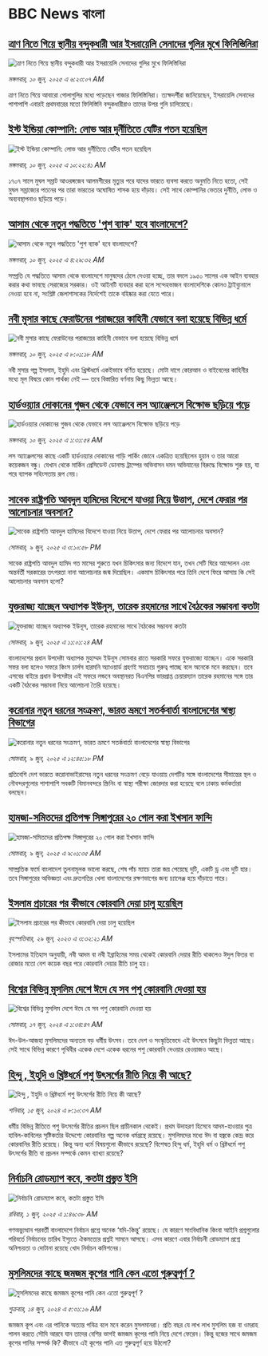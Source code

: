 # BBC News বাংলা## [ত্রাণ নিতে গিয়ে স্থানীয় বন্দুকধারী আর ইসরায়েলি সেনাদের গুলির মুখে ফিলিস্তিনিরা](https://www.bbc.com/bengali/articles/c93yegp0yqjo?at_campaign=githubrss)![ত্রাণ নিতে গিয়ে স্থানীয় বন্দুকধারী আর ইসরায়েলি সেনাদের গুলির মুখে ফিলিস্তিনিরা](https://ichef.bbci.co.uk/ace/standard/240/cpsprodpb/c65f/live/12c76990-45ae-11f0-835b-310c7b938e84.jpg)_মঙ্গলবার, ১০ জুন, ২০২৫ এ ৬:২৩:০৭ AM_ত্রাণ নিতে গিয়ে আবারো গোলাগুলির মধ্যে পড়েছেন গাজার ফিলিস্তিনিরা। ত্যক্ষদর্শীরা জানিয়েছেন, ইসরায়েলি সেনাদের পাশাপাশি এবারই প্রথমবারের মতো ফিলিস্তিনি বন্দুকধারীরাও তাদের উপর গুলি চালিয়েছে।## [ইস্ট ইন্ডিয়া কোম্পানি: লোভ আর দুর্নীতিতে যেটির পতন হয়েছিল](https://www.bbc.com/bengali/articles/cyvm1n8gm9eo?at_campaign=githubrss)![ইস্ট ইন্ডিয়া কোম্পানি: লোভ আর দুর্নীতিতে যেটির পতন হয়েছিল](https://ichef.bbci.co.uk/ace/standard/240/cpsprodpb/f644/live/95a79450-407e-11f0-bace-e1270fc31f5e.png)_মঙ্গলবার, ১০ জুন, ২০২৫ এ ১০:২২:৪১ AM_১৭০৭ সালে মুঘল সম্রাট আওরঙ্গজেব আলমগীরের মৃত্যুর পরে যাদের ভারতে ব্যবসা করতে অনুমতি নিতে হতো, সেই মুঘল সম্রাজ্যের পতনের পর তারা ভারতের  অঘোষিত শাসক হয়ে দাঁড়ায়। সেই সাথে কোম্পানির ভেতরে দুর্নীতি, লোভ ও অব্যবস্থাপনাও ছড়িয়ে পড়ে।## [আসাম থেকে নতুন পদ্ধতিতে 'পুশ ব্যাক' হবে বাংলাদেশে?](https://www.bbc.com/bengali/articles/c23m5j8gy1po?at_campaign=githubrss)![আসাম থেকে নতুন পদ্ধতিতে 'পুশ ব্যাক' হবে বাংলাদেশে?](https://ichef.bbci.co.uk/ace/standard/240/cpsprodpb/5784/live/4aba00a0-4541-11f0-b6e6-4ddb91039da1.jpg)_মঙ্গলবার, ১০ জুন, ২০২৫ এ ৪:২৯:৩২ AM_সম্প্রতি যে পদ্ধতিতে আসাম থেকে বাংলাদেশে মানুষদের ঠেলে দেওয়া হচ্ছে, তার বদলে ১৯৫০ সালের এক আইন ব্যবহার করার কথা ভাবছে সেরাজ্যের সরকার। ওই আইনটি ব্যবহার করা হলে সন্দেহভাজন বাংলাদেশিকে কোনও ট্রাইব্যুনালে নেওয়া হবে না, সংশ্লিষ্ট জেলাশাসকের নির্দেশেই তাকে বহিষ্কার করা যেতে পারে।## [নবী মুসার কাছে ফেরাউনের পরাজয়ের কাহিনী যেভাবে বলা হয়েছে বিভিন্ন ধর্মে](https://www.bbc.com/bengali/articles/cqx4qjn1r2jo?at_campaign=githubrss)![নবী মুসার কাছে ফেরাউনের পরাজয়ের কাহিনী যেভাবে বলা হয়েছে বিভিন্ন ধর্মে](https://ichef.bbci.co.uk/ace/standard/240/cpsprodpb/2c86/live/a1a88e80-1cfc-11f0-b1b3-7358f8d35a35.jpg)_মঙ্গলবার, ১০ জুন, ২০২৫ এ ৮:০১:১৮ AM_নবী মুসার গল্প ইসলাম, ইহুদি এবং খ্রিস্টধর্মে একইভাবে বর্ণিত হয়েছে। মোটা দাগে কোরআন ও বাইবেলের কাহিনীর মধ্যে মূল বিষয়ে কোন পার্থক্য নেই — তবে বিস্তারিত বর্ণনায় কিছু ভিন্নতা আছে।## [হার্ডওয়্যার দোকানের গুজব থেকে যেভাবে লস অ্যাঞ্জেলসে বিক্ষোভ ছড়িয়ে পড়ে](https://www.bbc.com/bengali/articles/c20ne0lqlx4o?at_campaign=githubrss)![হার্ডওয়্যার দোকানের গুজব থেকে যেভাবে লস অ্যাঞ্জেলসে বিক্ষোভ ছড়িয়ে পড়ে](https://ichef.bbci.co.uk/ace/standard/240/cpsprodpb/e735/live/1eb0b900-454a-11f0-835b-310c7b938e84.jpg)_মঙ্গলবার, ১০ জুন, ২০২৫ এ ১:৩১:৫৪ AM_লস অ্যাঞ্জেলসের কাছে একটি হার্ডওয়্যার দোকানের গাড়ি পার্কিং জোনে একত্রিত হয়েছিলেন হুয়ান ও তার আরো কয়েকজন বন্ধু। যেখান থেকে মার্কিন প্রেসিডেন্ট ডোনাল্ড ট্রাম্পের অভিবাসন দমন অভিযানের বিরুদ্ধে বিক্ষোভ শুরু হয়, যা পরে ব্যাপক সহিংসতায় রূপ নেয়।## [সাবেক রাষ্ট্রপতি আবদুল হামিদের বিদেশে যাওয়া নিয়ে উত্তাপ, দেশে ফেরার পর আলোচনার অবসান?](https://www.bbc.com/bengali/articles/cq546n4g3gno?at_campaign=githubrss)![সাবেক রাষ্ট্রপতি আবদুল হামিদের বিদেশে যাওয়া নিয়ে উত্তাপ, দেশে ফেরার পর আলোচনার অবসান?](https://ichef.bbci.co.uk/ace/standard/240/cpsprodpb/4ed8/live/81ec4590-452f-11f0-b6e6-4ddb91039da1.jpg)_সোমবার, ৯ জুন, ২০২৫ এ ৩:১০:৫৮ PM_সাবেক রাষ্ট্রপতি আবদুল হামিদ গত মাসের শুরুতে যখন চিকিৎসার জন্য বিদেশে যান, তখন সেটি ঘিরে আন্দোলন এবং অন্তর্বর্তী সরকারের তৎপরতা নানা আলোচনার জন্ম দিয়েছিল। একমাস চিকিৎসার পরে তিনি দেশে ফিরে আসায় কি সেই আলোচনার অবসান হলো?## [যুক্তরাজ্য যাচ্ছেন অধ্যাপক ইউনূস, তারেক রহমানের সাথে বৈঠকের সম্ভাবনা কতটা](https://www.bbc.com/bengali/articles/ce81kev217mo?at_campaign=githubrss)![যুক্তরাজ্য যাচ্ছেন অধ্যাপক ইউনূস, তারেক রহমানের সাথে বৈঠকের সম্ভাবনা কতটা](https://ichef.bbci.co.uk/ace/standard/240/cpsprodpb/58c0/live/6485b020-4518-11f0-bace-e1270fc31f5e.jpg)_সোমবার, ৯ জুন, ২০২৫ এ ১১:০১:২৪ AM_বাংলাদেশের প্রধান উপদেষ্টা অধ্যাপক মুহাম্মদ ইউনূস সোমবার রাতে সরকারি সফরে যুক্তরাজ্যে যাচ্ছেন। একে সরকারি সফর বলা হলেও সফরে কিংস চার্লস হারমনি অ্যাওয়ার্ড গ্রহণই সবচেয়ে গুরুত্ব পাচ্ছে বলে অনেকে মনে করছেন। তবে এসবের বাইরে প্রধান উপদেষ্টার এই সফরে লন্ডনে অবস্থানরত বিএনপির ভারপ্রাপ্ত চেয়ারম্যান তারেক রহমানের সঙ্গে তার একটি বৈঠকের সম্ভাবনা নিয়ে আলোচনা তৈরি হয়েছে।## [করোনার নতুন ধরনের সংক্রমণ, ভারত ভ্রমণে সতর্কবার্তা বাংলাদেশের স্বাস্থ্য বিভাগের ](https://www.bbc.com/bengali/articles/ceqge7elwdyo?at_campaign=githubrss)![করোনার নতুন ধরনের সংক্রমণ, ভারত ভ্রমণে সতর্কবার্তা বাংলাদেশের স্বাস্থ্য বিভাগের ](https://ichef.bbci.co.uk/ace/standard/240/cpsprodpb/de7e/live/a0ebbcd0-447d-11f0-835b-310c7b938e84.jpg)_সোমবার, ৯ জুন, ২০২৫ এ ১২:৪৫:১৮ PM_প্রতিবেশি দেশ ভারতে করোনাভাইরাসের নতুন ধরনের সংক্রমণ বেড়ে যাওয়ায় দেশটির সঙ্গে বাংলাদেশের সীমান্তের স্থল ও নৌবন্দরগুলোর পাশাপাশি সবকটি বিমানবন্দরে  স্ক্রিনিং বা স্বাস্থ্য পরীক্ষা জোরদার করা হয়েছে বলে ঢাকায় কর্মকর্তারা বলছেন।## [হামজা-সমিতদের প্রতিপক্ষ সিঙ্গাপুরের ২০ গোল করা ইখসান ফান্দি ](https://www.bbc.com/bengali/articles/c5y266d49j9o?at_campaign=githubrss)![হামজা-সমিতদের প্রতিপক্ষ সিঙ্গাপুরের ২০ গোল করা ইখসান ফান্দি ](https://ichef.bbci.co.uk/ace/standard/240/cpsprodpb/007c/live/c71e08c0-4506-11f0-b6e6-4ddb91039da1.png)_সোমবার, ৯ জুন, ২০২৫ এ ৯:০১:৩৫ AM_সাম্প্রতিক ফর্মে বাংলাদেশ তুলনামূলক ভালো করছে, শেষ পাঁচ ম্যাচে তারা জয় পেয়েছে দুটি, একটি ড্র এবং দুটি হার। তবে সিঙ্গাপুরের অভিজ্ঞতা এবং দ্রুতগতির খেলা বাংলাদেশের রক্ষণভাগের জন্য চ্যালেঞ্জ হয়ে দাঁড়াতে পারে।## [ইসলাম প্রচারের পর কীভাবে কোরবানি দেয়া চালু হয়েছিল](https://www.bbc.com/bengali/articles/c4n94jv8gn5o?at_campaign=githubrss)![ইসলাম প্রচারের পর কীভাবে কোরবানি দেয়া চালু হয়েছিল](https://ichef.bbci.co.uk/ace/standard/240/cpsprodpb/5867/live/ccd48d20-14fc-11ee-816c-eb33efffe2a0.jpg)_বৃহস্পতিবার, ২৯ জুন, ২০২৩ এ ৩:৩২:২১ AM_ইসলামের ইতিহাস অনুযায়ী, নবী আদম বা নবী ইব্রাহিমের সময় থেকেই কোরবানি দেয়ার রীতি থাকলেও ঈদুল ফিতর বা রোজার মতো বেশ কয়েক বছর পরে কোরবানি দেয়ার রীতি চালু হয়।## [বিশ্বের বিভিন্ন মুসলিম দেশে ঈদে যে সব পশু কোরবানি দেওয়া হয়](https://www.bbc.com/bengali/articles/cw00273x4g6o?at_campaign=githubrss)![বিশ্বের বিভিন্ন মুসলিম দেশে ঈদে যে সব পশু কোরবানি দেওয়া হয়](https://ichef.bbci.co.uk/ace/standard/240/cpsprodpb/93f5/live/12e84010-2bcf-11ef-a88c-091dd981830a.jpg)_সোমবার, ১৭ জুন, ২০২৪ এ ১:৩৪:৪৭ AM_ঈদ-উল-আজহা মুসলিমদের অন্যতম বড় ধর্মীয় উৎসব। তবে দেশ ও সংস্কৃতিভেদে এই উৎসবে কিছুটা ভিন্নতা আছে। সেই সাথে বিভিন্ন কারণে পৃথিবীর একেক দেশে একেক ধরনের পশু কোরবানি দেওয়ার রেওয়াজও আছে।## [হিন্দু , ইহুদি ও খ্রিষ্টধর্মে পশু উৎসর্গের রীতি নিয়ে কী আছে?](https://www.bbc.com/bengali/articles/cyxxpnyl9geo?at_campaign=githubrss)![হিন্দু , ইহুদি ও খ্রিষ্টধর্মে পশু উৎসর্গের রীতি নিয়ে কী আছে?](https://ichef.bbci.co.uk/ace/standard/240/cpsprodpb/4e14/live/880d8b70-255d-11ef-b3df-572685bc76f0.jpg)_শনিবার, ১৫ জুন, ২০২৪ এ ৮:১০:৩৭ AM_ধর্মীয় বিভিন্ন রীতিতে পশু উৎসর্গের রীতির প্রচলন ছিল প্রাচীনকাল থেকেই। প্রথম উদাহরণ হিসেবে আদম-হাওয়ার পুত্র হাবিল-কাবিলের সৃষ্টিকর্তার উদ্দেশ্যে কোরবানির গল্প অনেক ধর্মগ্রন্থে রয়েছে। মুসলিমদের মধ্যে ঈদ বা হজ্বকে কেন্দ্র করে কোরবানির রীতি রয়েছে। কিন্তু অন্য ধর্মে বিষয়গুলো কীভাবে রয়েছে? বিশেষত হিন্দু ধর্ম, ইহুদি ধর্ম ও খ্রিষ্টধর্মে পশু উৎসর্গের রীতি বা প্রচলন সম্পর্কে কেমন ব্যাখ্যা রয়েছে?## [নির্বাচনি রোডম্যাপ কবে, কতটা প্রস্তুত ইসি](https://www.bbc.com/bengali/articles/c1wdw2g4p2vo?at_campaign=githubrss)![নির্বাচনি রোডম্যাপ কবে, কতটা প্রস্তুত ইসি](https://ichef.bbci.co.uk/ace/standard/240/cpsprodpb/5c7f/live/722040a0-2b5b-11f0-8f57-b7237f6a66e6.jpg)_রবিবার, ১ জুন, ২০২৫ এ ১:৪৬:৩৮ AM_গণঅভ্যুত্থান পরবর্তী বাংলাদেশে নির্বাচন প্রশ্নে অনেক ‘যদি-কিন্তু’ রয়েছে। যে কারণে সাংবিধানিক কিংবা আইনি প্রশ্নগুলোর পরিবর্তে নির্বাচনের তারিখ ইস্যুতে ঐকমত্যের প্রশ্নই সামনে আসছে। এসব কারণে এবার নির্বাচনী রোডম্যাপ প্রশ্নে অনিশ্চয়তা ও দোটানা রয়েছে খোদ নির্বাচন কমিশনের।## [মুসলিমদের কাছে জমজম কূপের পানি কেন এতো গুরুত্বপূর্ণ ?](https://www.bbc.com/bengali/articles/cd11r0g4564o?at_campaign=githubrss)![মুসলিমদের কাছে জমজম কূপের পানি কেন এতো গুরুত্বপূর্ণ ?](https://ichef.bbci.co.uk/ace/standard/240/cpsprodpb/e431/live/e3d2efb0-2a10-11ef-b3b8-ed2dd2d12607.jpg)_শুক্রবার, ১৪ জুন, ২০২৪ এ ৫:৩১:১৬ AM_জমজম কূপ এবং এর পানিকে অত্যন্ত পবিত্র বলে মনে করেন মুসলমানরা। প্রতি বছর যে লাখ লাখ মুসলিম হজ বা ওমরাহ পালন করতে সৌদি আরবে যান তাদের বেশির ভাগই জমজম কূপের পানি নিয়ে দেশে ফেরেন। কিন্তু হজের সাথে জমজম কূপের পানির সম্পর্ক কি? কীভাবে এই কূপের পানি এত গুরুত্বপূর্ণ হয়ে উঠলো?